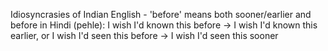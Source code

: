 Idiosyncrasies of Indian English - 'before' means both sooner/earlier and before in Hindi (pehle): I wish I'd known this before -> I wish I'd known this earlier, or I wish I'd seen this before -> I wish I'd seen this sooner